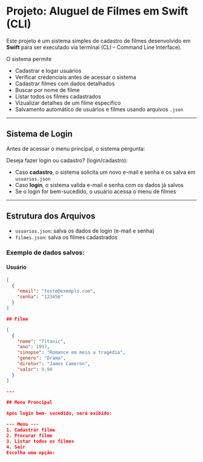 # Projeto: Aluguel de Filmes em Swift (CLI)

Este projeto é um sistema simples de cadastro de filmes desenvolvido em **Swift** para ser executado via terminal (CLI – Command Line Interface).

O sistema permite
- Cadastrar e logar usuários
- Verificar credenciais antes de acessar o sistema
- Cadastrar filmes com dados detalhados
- Buscar por nome de filme
- Listar todos os filmes cadastrados
- Vizualizar detalhes de um filme específico
- Salvamento automático de usuários e filmes usando arquivos `.json`

---

## Sistema de Login

Antes de acessar o menu principal, o sistema pergunta:

Deseja fazer login ou cadastro? (login/cadastro):


- Caso **cadastro**, o sistema solicita um novo e-mail e senha e os salva em `usuarios.json`
- Caso **login**, o sistema valida e-mail e senha com os dados já salvos
- Se o login for bem-sucedido, o usuário acessa o menu de filmes

---

## Estrutura dos Arquivos

- `usuarios.json`: salva os dados de login (e-mail e senha)
- `filmes.json`: salva os filmes cadastrados

### Exemplo de dados salvos:
#### Usuário
```json
[
  {
    "email": "teste@exemplo.com",
    "senha": "123456"
  }
]

## Filme

[
  {
    "nome": "Titanic",
    "ano": 1997,
    "sinopse": "Romance em meio a tragédia",
    "genero": "Drama",
    "diretor": "James Cameron",
    "valor": 9.90
  }
]

---

## Menu Proncipal

Após login bem- sucedido, será exibido:

--- Menu ---
1. Cadastrar filme
2. Procurar filme
3. Listar todos os filmes
4. Sair
Escolha uma opção:






